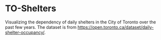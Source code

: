 # TO-Shelters
Visualizing the dependency of daily shelters in the City of Toronto over the past few years.
The dataset is from https://open.toronto.ca/dataset/daily-shelter-occupancy/.
